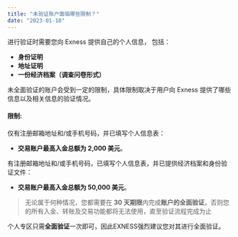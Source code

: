 ```yaml
---
title: "未验证账户面临哪些限制？"
date: "2023-01-10"
---
```


<Ads></Ads> 

进行验证时需要您向 Exness 提供自己的个人信息， 包括：

- **身份证明**
- **地址证明**
- **一份经济档案（调查问卷形式）**

未全面验证的账户会受到一定的限制，具体限制取决于用户向 Exness 提供了哪些信息以及相关信息的验证情况。

#### 限制:

仅有注册邮箱地址和/或手机号码，并已填写个人信息表：

- **交易账户最高入金总额为 2,000 美元**。

有注册邮箱地址和/或手机号码，已填写个人信息表，并已提供经济档案和身份验证文件：

- **交易账户最高入金总额为 50,000 美元**。

> 无论属于何种情况，您都需要在 **30 天期限**内完成**账户的全面验证**，否则您的所有入金、转账及交易功能都将无法使用，直至验证流程完成为止

个人专区只需**全面验证**一次即可，因此EXNESS强烈建议您对其进行全面验证。
